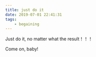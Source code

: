 ```yaml
---
title: just do it
date: 2019-07-01 22:41:31
tags:
    - begaining
---
```


Just do it, no matter what the result！！！

Come on, baby!
